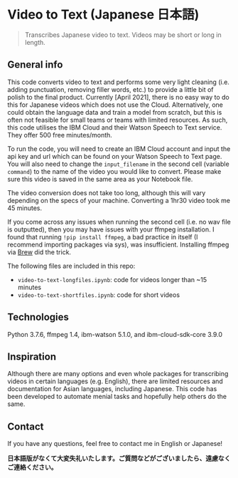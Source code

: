 # Video to Text (Japanese 日本語)

> Transcribes Japanese video to text. Videos may be short or long in length. 

## General info

This code converts video to text and performs some very light cleaning (i.e. adding punctuation, removing filler words, etc.) to provide a little bit of polish to the final product. Currently [April 2021], there is no easy way to do this for Japanese videos which does not use the Cloud. Alternatively, one could obtain the language data and train a model from scratch, but this is often not feasible for small teams or teams with limited resources. As such, this code utilises the IBM Cloud and their Watson Speech to Text service. They offer 500 free minutes/month. 

To run the code, you will need to create an IBM Cloud account and input the api key and url which can be found on your Watson Speech to Text page. You will also need to change the `input_filename` in the second cell (variable `command`) to the name of the video you would like to convert. Please make sure this video is saved in the same area as your Notebook file. 

The video conversion does not take too long, although this will vary depending on the specs of your machine. Converting a 1hr30 video took me 45 minutes. 

If you come across any issues when running the second cell (i.e. no wav file is outputted), then you may have issues with your ffmpeg installation. I found that running `!pip install ffmpeg`, a bad practice in itself (I recommend importing packages via sys), was insufficient. Installing ffmpeg via [Brew](https://brew.sh/) did the trick. 

The following files are included in this repo:

* `video-to-text-longfiles.ipynb`: code for videos longer than ~15 minutes
* `video-to-text-shortfiles.ipynb`: code for short videos

## Technologies

Python 3.7.6, ffmpeg 1.4, ibm-watson 5.1.0, and ibm-cloud-sdk-core 3.9.0

## Inspiration

Although there are many options and even whole packages for transcribing videos in certain languages (e.g. English), there are limited resources and documentation for Asian languages, including Japanese. This code has been developed to automate menial tasks and hopefully help others do the same.

## Contact

If you have any questions, feel free to contact me in English or Japanese!

**日本語版がなくて大変失礼いたします。ご質問などがございましたら、遠慮なくご連絡ください。**
